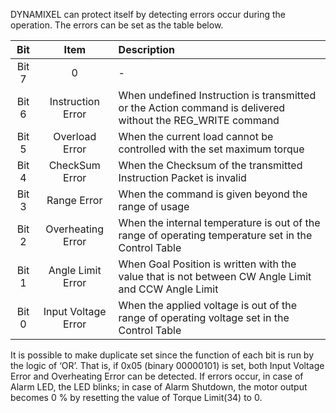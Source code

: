 DYNAMIXEL can protect itself by detecting errors occur during the operation.
The errors can be set as the table below.

|  Bit  |        Item         | Description                                                                                                |
|:-----:|:-------------------:|:-----------------------------------------------------------------------------------------------------------|
| Bit 7 |          0          | -                                                                                                          |
| Bit 6 |  Instruction Error  | When undefined Instruction is transmitted or the Action command is delivered without the REG_WRITE command |
| Bit 5 |   Overload Error    | When the current load cannot be controlled with the set maximum torque                                     |
| Bit 4 |   CheckSum Error    | When the Checksum of the transmitted Instruction Packet is invalid                                         |
| Bit 3 |     Range Error     | When the command is given beyond the range of usage                                                        |
| Bit 2 |  Overheating Error  | When the internal temperature is out of the range of operating temperature set in the Control Table        |
| Bit 1 |  Angle Limit Error  | When Goal Position is written with the value that is not between CW Angle Limit and CCW Angle Limit        |
| Bit 0 | Input Voltage Error | When the applied voltage is out of the range of operating voltage set in the Control Table                 |

It is possible to make duplicate set since the function of each bit is run by  the logic of ‘OR’. That is, if 0x05 (binary 00000101) is set, both Input Voltage Error and Overheating Error can be detected.
If errors occur, in case of Alarm LED, the LED blinks; in case of Alarm Shutdown, the motor output becomes 0 % by resetting the value of Torque Limit(34) to 0.

